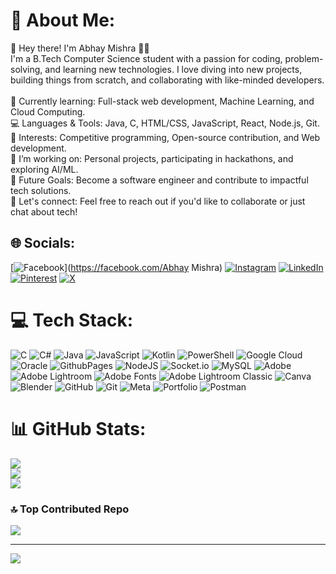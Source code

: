 # 💫 About Me:
👋 Hey there! I'm Abhay Mishra 👨‍💻<br>I'm a B.Tech Computer Science student with a passion for coding, problem-solving, and learning new technologies. I love diving into new projects, building things from scratch, and collaborating with like-minded developers.<br><br>🌱 Currently learning: Full-stack web development, Machine Learning, and Cloud Computing.<br>💻 Languages & Tools:  Java, C, HTML/CSS, JavaScript, React, Node.js, Git.<br>👾 Interests: Competitive programming, Open-source contribution, and Web development.<br>🔭 I’m working on: Personal projects, participating in hackathons, and exploring AI/ML.<br>🚀 Future Goals: Become a software engineer and contribute to impactful tech solutions.<br>💬 Let's connect: Feel free to reach out if you'd like to collaborate or just chat about tech!


## 🌐 Socials:
[![Facebook](https://img.shields.io/badge/Facebook-%231877F2.svg?logo=Facebook&logoColor=white)](https://facebook.com/Abhay Mishra) [![Instagram](https://img.shields.io/badge/Instagram-%23E4405F.svg?logo=Instagram&logoColor=white)](https://instagram.com/Abhay_mishra_00) [![LinkedIn](https://img.shields.io/badge/LinkedIn-%230077B5.svg?logo=linkedin&logoColor=white)](https://linkedin.com/in/abhay-mishra-804761225) [![Pinterest](https://img.shields.io/badge/Pinterest-%23E60023.svg?logo=Pinterest&logoColor=white)](https://pinterest.com/abhay_mishra_00) [![X](https://img.shields.io/badge/X-black.svg?logo=X&logoColor=white)](https://x.com/abhaymishra8088) 

# 💻 Tech Stack:
![C](https://img.shields.io/badge/c-%2300599C.svg?style=for-the-badge&logo=c&logoColor=white) ![C#](https://img.shields.io/badge/c%23-%23239120.svg?style=for-the-badge&logo=csharp&logoColor=white) ![Java](https://img.shields.io/badge/java-%23ED8B00.svg?style=for-the-badge&logo=openjdk&logoColor=white) ![JavaScript](https://img.shields.io/badge/javascript-%23323330.svg?style=for-the-badge&logo=javascript&logoColor=%23F7DF1E) ![Kotlin](https://img.shields.io/badge/kotlin-%237F52FF.svg?style=for-the-badge&logo=kotlin&logoColor=white) ![PowerShell](https://img.shields.io/badge/PowerShell-%235391FE.svg?style=for-the-badge&logo=powershell&logoColor=white) ![Google Cloud](https://img.shields.io/badge/GoogleCloud-%234285F4.svg?style=for-the-badge&logo=google-cloud&logoColor=white) ![Oracle](https://img.shields.io/badge/Oracle-F80000?style=for-the-badge&logo=oracle&logoColor=white) ![GithubPages](https://img.shields.io/badge/github%20pages-121013?style=for-the-badge&logo=github&logoColor=white) ![NodeJS](https://img.shields.io/badge/node.js-6DA55F?style=for-the-badge&logo=node.js&logoColor=white) ![Socket.io](https://img.shields.io/badge/Socket.io-black?style=for-the-badge&logo=socket.io&badgeColor=010101) ![MySQL](https://img.shields.io/badge/mysql-4479A1.svg?style=for-the-badge&logo=mysql&logoColor=white) ![Adobe](https://img.shields.io/badge/adobe-%23FF0000.svg?style=for-the-badge&logo=adobe&logoColor=white) ![Adobe Lightroom](https://img.shields.io/badge/Adobe%20Lightroom-31A8FF.svg?style=for-the-badge&logo=Adobe%20Lightroom&logoColor=white) ![Adobe Fonts](https://img.shields.io/badge/Adobe%20Fonts-000B1D.svg?style=for-the-badge&logo=Adobe%20Fonts&logoColor=white) ![Adobe Lightroom Classic](https://img.shields.io/badge/Adobe%20Lightroom%20Classic-31A8FF.svg?style=for-the-badge&logo=Adobe%20Lightroom%20Classic&logoColor=white) ![Canva](https://img.shields.io/badge/Canva-%2300C4CC.svg?style=for-the-badge&logo=Canva&logoColor=white) ![Blender](https://img.shields.io/badge/blender-%23F5792A.svg?style=for-the-badge&logo=blender&logoColor=white) ![GitHub](https://img.shields.io/badge/github-%23121011.svg?style=for-the-badge&logo=github&logoColor=white) ![Git](https://img.shields.io/badge/git-%23F05033.svg?style=for-the-badge&logo=git&logoColor=white) ![Meta](https://img.shields.io/badge/Meta-%230467DF.svg?style=for-the-badge&logo=Meta&logoColor=white) ![Portfolio](https://img.shields.io/badge/Portfolio-%23000000.svg?style=for-the-badge&logo=firefox&logoColor=#FF7139) ![Postman](https://img.shields.io/badge/Postman-FF6C37?style=for-the-badge&logo=postman&logoColor=white)
# 📊 GitHub Stats:
![](https://github-readme-stats.vercel.app/api?username=abhaymishra-00&theme=dark&hide_border=false&include_all_commits=true&count_private=true)<br/>
![](https://github-readme-streak-stats.herokuapp.com/?user=abhaymishra-00&theme=dark&hide_border=false)<br/>
![](https://github-readme-stats.vercel.app/api/top-langs/?username=abhaymishra-00&theme=dark&hide_border=false&include_all_commits=true&count_private=true&layout=compact)

### 🔝 Top Contributed Repo
![](https://github-contributor-stats.vercel.app/api?username=abhaymishra-00&limit=5&theme=dark&combine_all_yearly_contributions=true)

---
[![](https://visitcount.itsvg.in/api?id=abhaymishra-00&icon=2&color=6)](https://visitcount.itsvg.in)

<!-- Proudly created with GPRM ( https://gprm.itsvg.in ) -->
